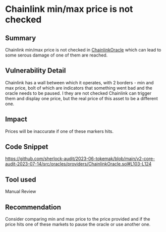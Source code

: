 # Chainlink min/max price is not checked

## Summary
Chainlink min/max price is not checked in [ChainlinkOracle](https://github.com/sherlock-audit/2023-06-tokemak/blob/main/v2-core-audit-2023-07-14/src/oracles/providers/ChainlinkOracle.sol#L103-L124) which can lead to some serous damage of one of them are reached.

## Vulnerability Detail
Chainlink has a wall between which it operates, with 2 borders - min and max price, bolt of which are indicators that something went bad and the oracle needs to be paused. I they are not checked Chainlink can trigger them and display one price, but the real price of this asset to be a different one.

## Impact
Prices will be inaccurate if one of these markers hits.
## Code Snippet
https://github.com/sherlock-audit/2023-06-tokemak/blob/main/v2-core-audit-2023-07-14/src/oracles/providers/ChainlinkOracle.sol#L103-L124
## Tool used

Manual Review

## Recommendation
Consider comparing  min and max price to the price provided and if the price hits one of these markets to pause the oracle or use another one.
